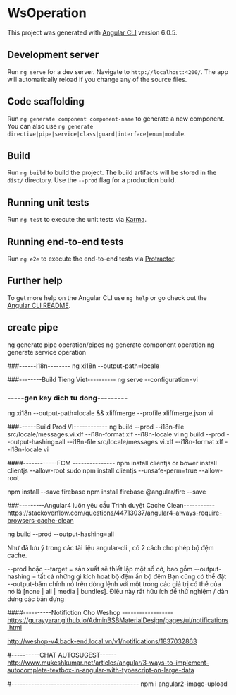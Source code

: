 # WsOperation

This project was generated with [Angular CLI](https://github.com/angular/angular-cli) version 6.0.5.

## Development server

Run `ng serve` for a dev server. Navigate to `http://localhost:4200/`. The app will automatically reload if you change any of the source files.

## Code scaffolding

Run `ng generate component component-name` to generate a new component. You can also use `ng generate directive|pipe|service|class|guard|interface|enum|module`.

## Build

Run `ng build` to build the project. The build artifacts will be stored in the `dist/` directory. Use the `--prod` flag for a production build.

## Running unit tests

Run `ng test` to execute the unit tests via [Karma](https://karma-runner.github.io).

## Running end-to-end tests

Run `ng e2e` to execute the end-to-end tests via [Protractor](http://www.protractortest.org/).

## Further help

To get more help on the Angular CLI use `ng help` or go check out the [Angular CLI README](https://github.com/angular/angular-cli/blob/master/README.md).

## create pipe
ng generate pipe operation/pipes
ng generate component operation
ng generate service operation


###------i18n--------
ng xi18n --output-path=locale

###--------Build Tieng Viet----------
ng serve --configuration=vi

### -----gen key dich tu dong---------
ng xi18n --output-path=locale && xliffmerge --profile xliffmerge.json vi

###------Build Prod VI------------
 ng build --prod --i18n-file src/locale/messages.vi.xlf --i18n-format xlf --i18n-locale vi
 ng build --prod --output-hashing=all --i18n-file src/locale/messages.vi.xlf --i18n-format xlf --i18n-locale vi


####------------FCM --------------- 
npm install clientjs or bower install clientjs --allow-root
sudo npm install clientjs --unsafe-perm=true --allow-root


npm install --save firebase
npm install firebase @angular/fire --save


###---------Angular4 luôn yêu cầu Trình duyệt Cache Clean-----------
https://stackoverflow.com/questions/44713037/angular4-always-require-browsers-cache-clean

ng build --prod --output-hashing=all

Như đã lưu ý trong các tài liệu angular-cli , có 2 cách cho phép bộ đệm cache.

--prod hoặc --target = sản xuất sẽ thiết lập một số cờ, bao gồm --output-hashing = tất cả những gì kích hoạt bộ đệm ẩn bộ đệm
Bạn cũng có thể đặt --output-băm chính nó trên dòng lệnh với một trong các giá trị có thể của nó là [none | all | media | bundles]. Điều này rất hữu ích để thử nghiệm / dàn dựng các bản dựng

####----------Notifiction Cho Weshop ------------------
https://gurayyarar.github.io/AdminBSBMaterialDesign/pages/ui/notifications.html


http://weshop-v4.back-end.local.vn/v1/notifications/1837032863

#----------CHAT AUTOSUGEST------
http://www.mukeshkumar.net/articles/angular/3-ways-to-implement-autocomplete-textbox-in-angular-with-typescript-on-large-data


#---------------------------------------------
npm i angular2-image-upload
